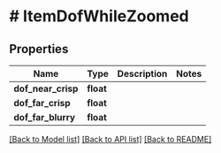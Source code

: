# # ItemDofWhileZoomed

## Properties

Name | Type | Description | Notes
------------ | ------------- | ------------- | -------------
**dof_near_crisp** | **float** |  |
**dof_far_crisp** | **float** |  |
**dof_far_blurry** | **float** |  |

[[Back to Model list]](../../README.md#models) [[Back to API list]](../../README.md#endpoints) [[Back to README]](../../README.md)

